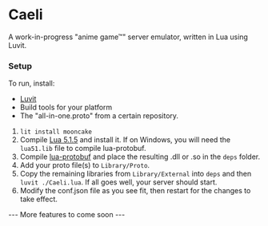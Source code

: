 # Caeli
A work-in-progress "anime game™" server emulator, written in Lua using Luvit.

### Setup
To run, install:
- [Luvit](https://luvit.io/install.html)
- Build tools for your platform
- The "all-in-one.proto" from a certain repository.

1) `lit install mooncake`
2) Compile [Lua 5.1.5](https://www.lua.org/ftp/lua-5.1.5.tar.gz) and install it. If on Windows, you will need the `lua51.lib` file to compile lua-protobuf.
3) Compile [lua-protobuf](https://github.com/starwing/lua-protobuf) and place the resulting .dll or .so in the `deps` folder.
4) Add your proto file(s) to `Library/Proto`.
5) Copy the remaining libraries from `Library/External` into `deps` and then `luvit ./Caeli.lua`. If all goes well, your server should start.
6) Modify the conf.json file as you see fit, then restart for the changes to take effect.

--- More features to come soon ---